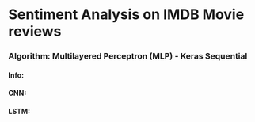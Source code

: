 <script src="https://cdn.jsdelivr.net/npm/@tensorflow/tfjs@0.13.3/dist/tf.min.js"> </script>
<script src="https://cdnjs.cloudflare.com/ajax/libs/jquery/3.3.1/jquery.min.js"></script>
<script>    
    
    async function loadModels(){
        $('#info').text("Loading Model, please wait...")
        this.CNNModel = await tf.loadModel('kerasMLPTfjs/model.json')
        this.LSTMModel = await tf.loadModel('kerasLSTM/model.json')
        this.model = {
            "CNN": this.CNNModel,
            "LSTM": this.LSTMModel
        }
    }
    
    async function loadWordIndex(){
        $('#info').text("Loading word Index, please wait...")
        const wordIndexJson = await fetch('word_index_data.json')
        this.wordIndex = await wordIndexJson.json();
    }
    
    async function predictSentiment(){
        const inputText = $('#reviewText').val().trim().toLowerCase().replace(/(\.|\,|\!)/g, '').split(' ');
        
        const inputBuffer = tf.buffer([1, 100], 'int32');
        
        for (let i = 0; i < inputText.length; ++i) {
            const word = inputText[i];
            inputBuffer.set(this.wordIndex[word] + 3, 0, 100-inputText.length+i);
        }
        
        const input = inputBuffer.toTensor();
        
        $("#info").text("Running inference...")
        for(var key in this.model)
        {
            const predictOut = this.model[key].predict(input)
            const score = predictOut.dataSync()[0]
            predictOut.dispose()
            updatePredictionResults(key, score)
        }
        $("#info").text("Inference Complete!")
    }
    
    
    async function updatePredictionResults(element, score)
    
    {
        let elementID = '#' + element + 'result'
        if (score>0.5){
            $(elementID).text("Positive review, score: " + score )
        }
        else if (score<0.5){
            $(elementID).text("Negative review, score: " + score )
        }
        else{
            $(elementID).text("Something went wrong")
        }
    }
    
    async function init(){
        await loadModels()
        await loadWordIndex()
        $('#info').text("Model and word index loaded, type in your review and hit predict to predict sentiment. Happy Predicting! :)")
        $('#predictDiv').css("display", "block")
    }
    
    $( document ).ready(function() {
        init()
    });
</script>

# Sentiment Analysis on IMDB Movie reviews
### Algorithm: Multilayered Perceptron (MLP) - Keras Sequential

<div id="predictDiv" style="display:none;">
<div>
    <textarea rows="5" cols="70" id="reviewText" placeholder="Type your review here!"></textarea>
</div>
<button onclick="predictSentiment();" id="predictButton">Predict</button>
</div>
<div>
<h4>Info:</h4>
<p id="info"></p>
</div>
<div>
<h4>CNN:</h4>
<p id="CNNresult"></p>
</div>
<div>
<h4>LSTM:</h4>
<p id="LSTMresult"></p>
</div>